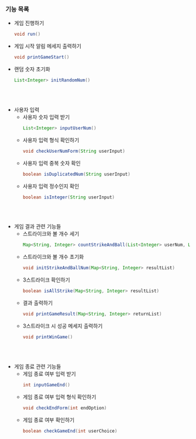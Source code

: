 
### 기능 목록
- 게임 진행하기
    ``` java
    void run()
    ```
- 게임 시작 알림 메세지 출력하기
    ``` java
    void printGameStart()
    ```
- 랜덤 숫자 초기화
    ``` java
    List<Integer> initRandomNum()
    ```
<br></br>
- 사용자 입력
  - 사용자 숫자 입력 받기
      ``` java
      List<Integer> inputUserNum()
      ```
  - 사용자 입력 형식 확인하기
      ``` java
      void checkUserNumForm(String userInput)
      ```
  - 사용자 입력 중복 숫자 확인
      ``` java
      boolean isDuplicatedNum(String userInput)
      ```
  - 사용자 입력 정수인지 확인
      ``` java
      boolean isInteger(String userInput)
      ```
<br></br>
  - 게임 결과 관련 기능들
    - 스트라이크와 볼 개수 세기
        ``` java
      Map<String, Integer> countStrikeAndBall(List<Integer> userNum, List<Integer> randomNum)
        ```
    - 스트라이크와 볼 개수 초기화
        ``` java
      void initStrikeAndBallNum(Map<String, Integer> resultList)
        ```
    - 3스트라이크 확인하기
        ``` java
      boolean isAllStrike(Map<String, Integer> resultList)
        ```
    - 결과 출력하기
        ``` java
      void printGameResult(Map<String, Integer> returnList)
        ```
    - 3스트라이크 시 성공 메세지 출력하기
        ``` java
      void printWinGame()
        ```
    
<br></br>
- 게임 종료 관련 기능들
  - 게임 종료 여부 입력 받기
      ``` java
    int inputGameEnd()
      ```
  - 게임 종료 여부 입력 형식 확인하기
    ``` java
    void checkEndForm(int endOption)
    ```
  - 게임 종료 여부 확인하기
      ``` java
    boolean checkGameEnd(int userChoice)
      ```
